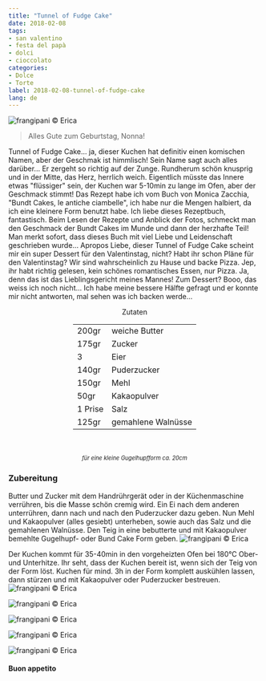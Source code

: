 ```yaml
---
title: "Tunnel of Fudge Cake"
date: 2018-02-08
tags:
- san valentino
- festa del papà
- dolci
- cioccolato
categories:
- Dolce
- Torte 
label: 2018-02-08-tunnel-of-fudge-cake
lang: de 
---
```

![](../2018-02-08-tunnel-of-fudge-cake/header.jpg "frangipani © Erica")

> Alles Gute zum Geburtstag, Nonna!

Tunnel of Fudge Cake... ja, dieser Kuchen hat definitiv einen komischen Namen, aber der Geschmak ist himmlisch! Sein Name sagt auch alles darüber... Er zergeht so richtig auf der Zunge. Rundherum schön knusprig und in der Mitte, das Herz, herrlich weich. Eigentlich müsste das Innere etwas "flüssiger" sein, der Kuchen war 5-10min zu lange im Ofen, aber der Geschmack stimmt! Das Rezept habe ich vom Buch von Monica Zacchia, "Bundt Cakes, le antiche ciambelle", ich habe nur die Mengen halbiert, da ich eine kleinere Form benutzt habe. Ich liebe dieses Rezeptbuch, fantastisch. Beim Lesen der Rezepte und Anblick der Fotos, schmeckt man den Geschmack der Bundt Cakes im Munde und dann der herzhafte Teil! Man merkt sofort, dass dieses Buch mit viel Liebe und Leidenschaft geschrieben wurde... Apropos Liebe, dieser Tunnel of Fudge Cake scheint mir ein super Dessert für den Valentinstag, nicht? Habt ihr schon Pläne für den Valentinstag? Wir sind wahrscheinlich zu Hause und backe Pizza. Jep, ihr habt richtig gelesen, kein schönes romantisches Essen, nur Pizza. Ja, denn das ist das Lieblingsgericht meines Mannes! Zum Dessert? Booo, das weiss ich noch nicht... Ich habe meine bessere Hälfte gefragt und er konnte mir nicht antworten, mal sehen was ich backen werde...

<div id="wrapper" style="text-align: center">
  <div id="yourdiv" style="display: inline-block;">
    <div class="ingredients">
      <div class="ingredients-title">Zutaten</div>
      <table>
        <tbody>
          <tr>
            <td>200gr</td>
            <td>weiche Butter</td>
          </tr>
          <tr>
            <td>175gr</td>
            <td>Zucker</td>
          </tr>
          <tr>
            <td>3</td>
            <td>Eier</td>
          </tr>
          <tr>
            <td>140gr</td>
            <td>Puderzucker</td>
          </tr>
          <tr>
            <td>150gr</td>
            <td>Mehl</td>
          </tr>
          <tr>
            <td>50gr</td>
            <td>Kakaopulver</td>
          </tr>      
          <tr>
            <td>1 Prise</td>
            <td>Salz</td>
          </tr>
          <tr> 
            <td>125gr</td>
            <td>gemahlene Walnüsse</td>
          </tr>
        </tbody>
      </table>
      <br></br>
      <i class="pull-right" style="font-size: 80%;">für eine kleine Gugelhupfform ca. 20cm</i>
    </div>
  </div>
</div>


<h3>
  <font color="grey">
    <i class="fa-solid fa-gears"></i>
  </font> Zubereitung
</h3>

Butter und Zucker mit dem Handrührgerät oder in der Küchenmaschine verrühren, bis die Masse schön cremig wird. Ein Ei nach dem anderen unterrühren, dann nach und nach den Puderzucker dazu geben. Nun Mehl und Kakaopulver (alles gesiebt) unterheben, sowie auch das Salz und die gemahlenen Walnüsse. Den Teig in eine bebutterte und mit Kakaopulver bemehlte Gugelhupf- oder Bund Cake Form geben.
![](../2018-02-08-tunnel-of-fudge-cake/teglia.jpg "frangipani © Erica")

Der Kuchen kommt für 35-40min in den vorgeheizten Ofen bei 180°C Ober- und Unterhitze. Ihr seht, dass der Kuchen bereit ist, wenn sich der Teig von der Form löst. Kuchen für mind. 3h in der Form komplett auskühlen lassen, dann stürzen und mit Kakaopulver oder Puderzucker bestreuen.
![](../2018-02-08-tunnel-of-fudge-cake/risultato1.jpg "frangipani © Erica")

![](../2018-02-08-tunnel-of-fudge-cake/risultato2.jpg "frangipani © Erica")

![](../2018-02-08-tunnel-of-fudge-cake/risultato3.jpg "frangipani © Erica")

![](../2018-02-08-tunnel-of-fudge-cake/risultato4.jpg "frangipani © Erica")

![](../2018-02-08-tunnel-of-fudge-cake/risultato5.jpg "frangipani © Erica")

<h4>Buon appetito
  <font color="red">
    <i class="fa-regular fa-face-smile"></i>
  </font>
</h4>